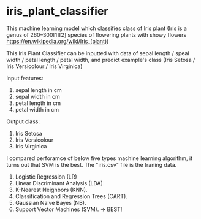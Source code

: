 # iris_plant_classifier
This machine learning model which classifies class of Iris plant (Iris is a genus of 260–300[1][2] species of flowering plants with showy flowers https://en.wikipedia.org/wiki/Iris_(plant))

This Iris Plant Classifier can be inputted with data of sepal length / speal width / petal length / petal width, and predict example's class (Iris Setosa / Iris Versicolour / Iris Virginica)

Input features:
1. sepal length in cm
2. sepal width in cm
3. petal length in cm
4. petal width in cm

Output class:
1. Iris Setosa
2.  Iris Versicolour
3.  Iris Virginica

I compared perforamce of below five types machine learning algorithm, it turns out that SVM is the best. The "iris.csv" file is the traning data.
1. Logistic Regression (LR)
2. Linear Discriminant Analysis (LDA)
3. K-Nearest Neighbors (KNN).
4. Classification and Regression Trees (CART).
5. Gaussian Naive Bayes (NB).
6. Support Vector Machines (SVM). -> BEST!
